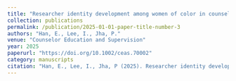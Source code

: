 ```yaml
---
title: "Researcher identity development among women of color in counselor education"
collection: publications
permalink: /publication/2025-01-01-paper-title-number-3
authors: "Han, E., Lee, I., Jha, P."
venue: "Counselor Education and Supervision"
year: 2025
paperurl: "https://doi.org/10.1002/ceas.70002"
category: manuscripts
citation: "Han, E., Lee, I., Jha, P (2025). Researcher identity development among women of color in counselor education. Counselor Education and Supervision. https://doi.org/10.1002/ceas.70002"
---
```

